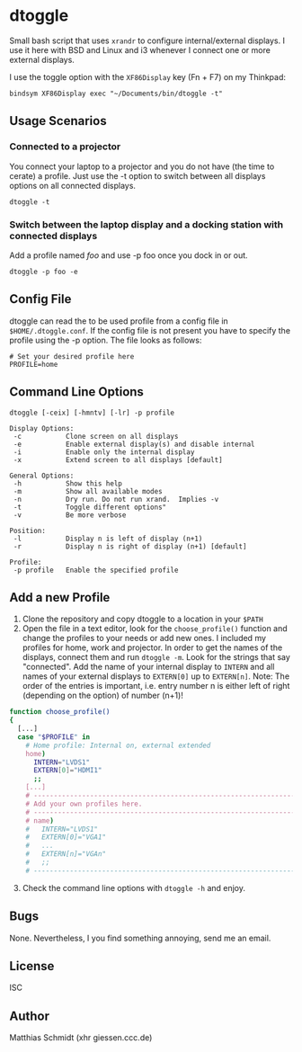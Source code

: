 # dtoggle

Small bash script that uses `xrandr` to configure internal/external displays.  I use it here with BSD and Linux and i3 whenever I connect one or more external displays.

I use the toggle option with the `XF86Display` key (Fn + F7) on my Thinkpad:

```
bindsym XF86Display exec "~/Documents/bin/dtoggle -t"
```

## Usage Scenarios

### Connected to a projector

You connect your laptop to a projector and you do not have (the time to cerate) a profile. Just use the -t option to switch between all displays options on all connected displays.

```
dtoggle -t
```

### Switch between the laptop display and a docking station with connected displays

Add a profile named *foo* and use -p foo once you dock in or out.

```
dtoggle -p foo -e
```

## Config File

dtoggle can read the to be used profile from a config file in `$HOME/.dtoggle.conf`.  If the config file is not present you have to specify the profile using the -p option.  The file looks as follows:

```
# Set your desired profile here
PROFILE=home
```

## Command Line Options

```
dtoggle [-ceix] [-hmntv] [-lr] -p profile

Display Options:
 -c           Clone screen on all displays
 -e           Enable external display(s) and disable internal
 -i           Enable only the internal display
 -x           Extend screen to all displays [default]

General Options:
 -h           Show this help
 -m           Show all available modes
 -n           Dry run. Do not run xrand.  Implies -v
 -t           Toggle different options"
 -v           Be more verbose

Position:
 -l           Display n is left of display (n+1)
 -r           Display n is right of display (n+1) [default]

Profile:
 -p profile   Enable the specified profile
```

## Add a new Profile

1. Clone the repository and copy dtoggle to a location in your `$PATH`
2. Open the file in a text editor, look for the `choose_profile()` function and change the profiles to your needs or add new ones.  I included my profiles for home, work and projector.  In order to get the names of the displays, connect them and run `dtoggle -m`. Look for the strings that say "connected". Add the name of your internal display to `INTERN` and all names of your external displays to `EXTERN[0]` up to `EXTERN[n]`. Note: The order of the entries is important, i.e. entry number n is either left of right (depending on the option) of number (n+1)!

```bash
function choose_profile()
{
  [...]
  case "$PROFILE" in
    # Home profile: Internal on, external extended
    home)
      INTERN="LVDS1"
      EXTERN[0]="HDMI1"
      ;;
    [...]
    # -----------------------------------------------------------------------
    # Add your own profiles here.
    # -----------------------------------------------------------------------
    # name)
    #   INTERN="LVDS1"
    #   EXTERN[0]="VGA1"
    #   ...
    #   EXTERN[n]="VGAn"
    #   ;;
    # -----------------------------------------------------------------------
```

3. Check the command line options with `dtoggle -h` and enjoy.

## Bugs

None.  Nevertheless, I you find something annoying, send me an email.

## License

ISC

## Author

Matthias Schmidt (xhr giessen.ccc.de)
